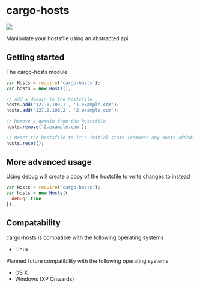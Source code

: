 # cargo-hosts

[![](https://travis-ci.org/cargojs/cargo-hosts.svg)](https://travis-ci.org/cargojs/cargo-hosts)

Manipulate your hostsfile using an abstracted api.

## Getting started

The cargo-hosts module

```javascript
var Hosts = require('cargo-hosts');
var hosts = new Hosts();

// Add a domain to the hostsfile
hosts.add('127.0.100.1', '1.example.com');
hosts.add('127.0.100.2', '2.example.com');

// Remove a domain from the hostsfile
hosts.remove('2.example.com');

// Reset the hostsfile to it's initial state (removes any hosts added)
hosts.reset();
```

## More advanced usage

Using debug will create a copy of the hostsfile to write changes to instead

```javascript
var Hosts = require('cargo-hosts');
var hosts = new Hosts({
  debug: true
});
```

## Compatability

cargo-hosts is compatible with the following operating systems

- Linux

Planned future compatibility with the following operating systems

- OS X
- Windows (XP Onwards)
